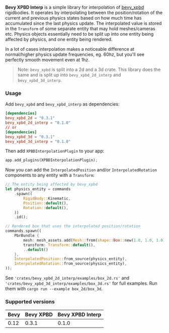 
**Bevy XPBD Interp** is a simple library for interpolation of [bevy_xpbd](https://github.com/Jondolf/bevy_xpbd/) rigidbodies. It operates by interpolating between the position/rotation of the current and previous physics states based on how much time has accumulated since the last physics update. The interpolated value is stored in the `Transform` of some separate entity that may hold meshes/cameras etc. Physics objects essentially need to be split up into one entity being affected by physics, and one entity being rendered.

In a lot of cases interpolation makes a noticeable difference at normal/higher physics update frequencies, eg. 60hz, but you'll see perfectly smooth movement even at 1hz.

> Note: `bevy_xpbd` is split into a 2d and a 3d crate. This library does the same and is split up into `bevy_xpbd_2d_interp` and `bevy_xpbd_3d_interp`.
> 

### Usage
Add `bevy_xpbd` and `bevy_xpbd_interp` as dependencies:
```toml
[dependencies]  
bevy_xpbd_2d = "0.3.1"
bevy_xpbd_2d_interp = "0.1.0"
// or
[dependencies]  
bevy_xpbd_3d = "0.3.1"
bevy_xpbd_3d_interp = "0.1.0"
```

Then add `XPBDInterpolationPlugin` to your app:
```rust
app.add_plugins(XPBDInterpolationPlugin);
```
Now you can add the `InterpolatedPosition` and/or `InterpolatedRotation` components to any entity with a `Transform`:
```rust
// The entity being affected by bevy_xpbd
let physics_entity = commands
    .spawn((
        RigidBody::Kinematic,
        Position::default(),
        Rotation::default(),
    ))
    .id();

// Rendered box that uses the interpolated position/rotation
commands.spawn((
    PbrBundle {
        mesh: mesh_assets.add(Mesh::from(shape::Box::new(1.0, 1.0, 1.0))),
        transform: Transform::default(), 
        ..default()
    }, 
    InterpolatedPosition::from_source(physics_entity),
    InterpolatedRotation::from_source(physics_entity),
));
```

See `'crates/bevy_xpbd_2d_interp/examples/box_2d.rs'` and `'crates/bevy_xpbd_3d_interp/examples/box_3d.rs'` for full examples. Run them with `cargo run --example box_2d/box_3d`.

### Supported versions

| Bevy | Bevy XPBD | Bevy XPBD Interp |
| ---- | --------- | ---------------- |
| 0.12 | 0.3.1     | 0.1.0            |
